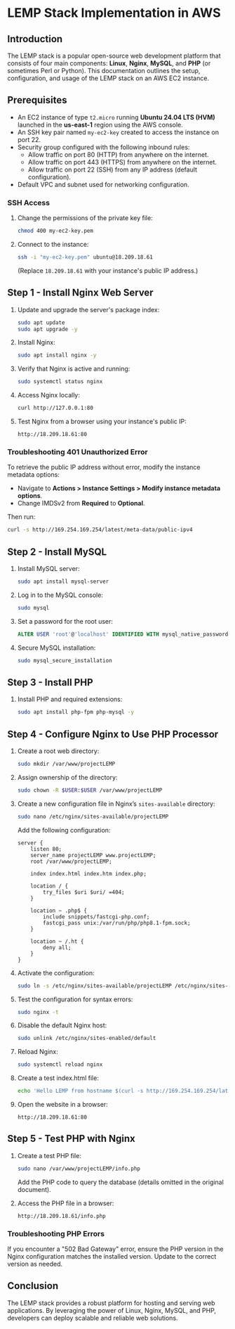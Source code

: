 # LEMP Stack Implementation in AWS

## Introduction
The LEMP stack is a popular open-source web development platform that consists of four main components: **Linux**, **Nginx**, **MySQL**, and **PHP** (or sometimes Perl or Python). This documentation outlines the setup, configuration, and usage of the LEMP stack on an AWS EC2 instance.

## Prerequisites
- An EC2 instance of type `t2.micro` running **Ubuntu 24.04 LTS (HVM)** launched in the **us-east-1** region using the AWS console.
- An SSH key pair named `my-ec2-key` created to access the instance on port 22.
- Security group configured with the following inbound rules:
  - Allow traffic on port 80 (HTTP) from anywhere on the internet.
  - Allow traffic on port 443 (HTTPS) from anywhere on the internet.
  - Allow traffic on port 22 (SSH) from any IP address (default configuration).
- Default VPC and subnet used for networking configuration.

### SSH Access
1. Change the permissions of the private key file:
   ```bash
   chmod 400 my-ec2-key.pem
   ```
2. Connect to the instance:
   ```bash
   ssh -i "my-ec2-key.pem" ubuntu@18.209.18.61
   ```
   (Replace `18.209.18.61` with your instance's public IP address.)

## Step 1 - Install Nginx Web Server
1. Update and upgrade the server's package index:
   ```bash
   sudo apt update
   sudo apt upgrade -y
   ```
2. Install Nginx:
   ```bash
   sudo apt install nginx -y
   ```
3. Verify that Nginx is active and running:
   ```bash
   sudo systemctl status nginx
   ```
4. Access Nginx locally:
   ```bash
   curl http://127.0.0.1:80
   ```
5. Test Nginx from a browser using your instance's public IP:
   ```
   http://18.209.18.61:80
   ```

### Troubleshooting 401 Unauthorized Error
To retrieve the public IP address without error, modify the instance metadata options:
- Navigate to **Actions > Instance Settings > Modify instance metadata options**.
- Change IMDSv2 from **Required** to **Optional**.

Then run:
```bash
curl -s http://169.254.169.254/latest/meta-data/public-ipv4
```

## Step 2 - Install MySQL
1. Install MySQL server:
   ```bash
   sudo apt install mysql-server
   ```
2. Log in to the MySQL console:
   ```bash
   sudo mysql
   ```
3. Set a password for the root user:
   ```sql
   ALTER USER 'root'@'localhost' IDENTIFIED WITH mysql_native_password BY 'Admin123$';
   ```
4. Secure MySQL installation:
   ```bash
   sudo mysql_secure_installation
   ```

## Step 3 - Install PHP
1. Install PHP and required extensions:
   ```bash
   sudo apt install php-fpm php-mysql -y
   ```

## Step 4 - Configure Nginx to Use PHP Processor
1. Create a root web directory:
   ```bash
   sudo mkdir /var/www/projectLEMP
   ```
2. Assign ownership of the directory:
   ```bash
   sudo chown -R $USER:$USER /var/www/projectLEMP
   ```
3. Create a new configuration file in Nginx’s `sites-available` directory:
   ```bash
   sudo nano /etc/nginx/sites-available/projectLEMP
   ```
   Add the following configuration:
   ```nginx
   server {
       listen 80;
       server_name projectLEMP www.projectLEMP;
       root /var/www/projectLEMP;

       index index.html index.htm index.php;

       location / {
           try_files $uri $uri/ =404;
       }

       location ~ .php$ {
           include snippets/fastcgi-php.conf;
           fastcgi_pass unix:/var/run/php/php8.1-fpm.sock;
       }

       location ~ /.ht {
           deny all;
       }
   }
   ```
4. Activate the configuration:
   ```bash
   sudo ln -s /etc/nginx/sites-available/projectLEMP /etc/nginx/sites-enabled/
   ```
5. Test the configuration for syntax errors:
   ```bash
   sudo nginx -t
   ```
6. Disable the default Nginx host:
   ```bash
   sudo unlink /etc/nginx/sites-enabled/default
   ```
7. Reload Nginx:
   ```bash
   sudo systemctl reload nginx
   ```
8. Create a test index.html file:
   ```bash
   echo 'Hello LEMP from hostname $(curl -s http://169.254.169.254/latest/meta-data/public-hostname) with public IP $(curl -s http://169.254.169.254/latest/meta-data/public-ipv4)' | sudo tee /var/www/projectLEMP/index.html
   ```
9. Open the website in a browser:
   ```
   http://18.209.18.61:80
   ```

## Step 5 - Test PHP with Nginx
1. Create a test PHP file:
   ```bash
   sudo nano /var/www/projectLEMP/info.php
   ```
   Add the PHP code to query the database (details omitted in the original document).

2. Access the PHP file in a browser:
   ```
   http://18.209.18.61/info.php
   ```

### Troubleshooting PHP Errors
If you encounter a "502 Bad Gateway" error, ensure the PHP version in the Nginx configuration matches the installed version. Update to the correct version as needed.

## Conclusion
The LEMP stack provides a robust platform for hosting and serving web applications. By leveraging the power of Linux, Nginx, MySQL, and PHP, developers can deploy scalable and reliable web solutions.
